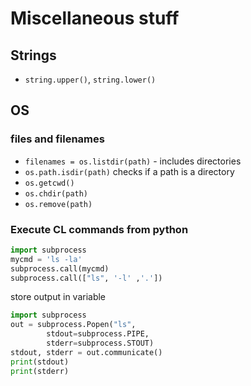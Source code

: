# Miscellaneous stuff

## Strings
* `string.upper()`, `string.lower()`

## OS
### files and filenames
* `filenames = os.listdir(path)` - includes directories
* `os.path.isdir(path)` checks if a path is a directory
* `os.getcwd()`
* `os.chdir(path)`
* `os.remove(path)`

### Execute CL commands from python
```py
import subprocess
mycmd = 'ls -la'
subprocess.call(mycmd)
subprocess.call(["ls", '-l' ,'.'])
```

store output in variable

```py
import subprocess
out = subprocess.Popen("ls", 
		stdout=subprocess.PIPE,
		stderr=subprocess.STOUT)
stdout, stderr = out.communicate()
print(stdout)
print(stderr)
```

